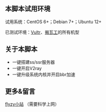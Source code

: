 ## **本脚本试用环境**
试用系统：CentOS 6+；Debian 7+；Ubuntu 12+

已测试环境：[Vultr](https://yhgo.wang/vultr)、[搬瓦工](https://yhgo.wang/bwg)的所有机型

## **关于本脚本**
- 一键搭建ss/ssr服务器
- 一键开启V2ray
- 一键升级系统内核并开启bbr加速

## **更多&留言**
[flyzy小站](https://www.flyzy2005.com/fan-qiang/shadowsocks/install-shadowsocks-in-one-command/) （需要科学上网）